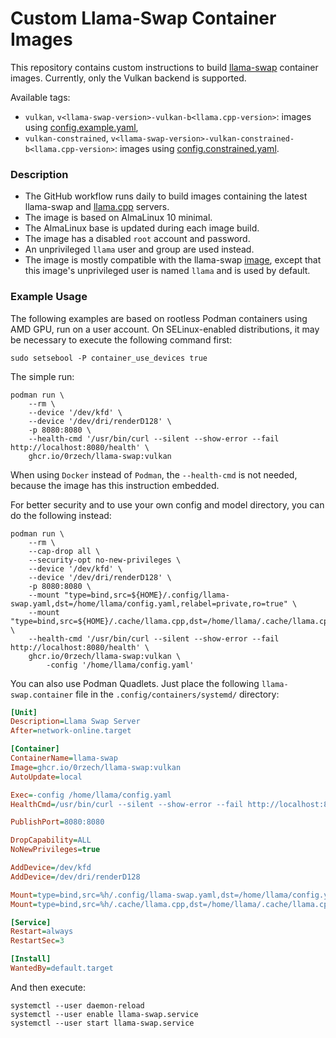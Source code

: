 # Custom Llama-Swap Container Images

This repository contains custom instructions to build [llama-swap](https://github.com/mostlygeek/llama-swap) container images.
Currently, only the Vulkan backend is supported.

Available tags:
- `vulkan`, `v<llama-swap-version>-vulkan-b<llama.cpp-version>`: images using [config.example.yaml](config.example.yaml),
- `vulkan-constrained`, `v<llama-swap-version>-vulkan-constrained-b<llama.cpp-version>`: images using [config.constrained.yaml](config.constrained.yaml).

### Description

- The GitHub workflow runs daily to build images containing the latest llama-swap and [llama.cpp](https://github.com/ggml-org/llama.cpp) servers.
- The image is based on AlmaLinux 10 minimal.
- The AlmaLinux base is updated during each image build.
- The image has a disabled `root` account and password.
- An unprivileged `llama` user and group are used instead.
- The image is mostly compatible with the llama-swap [image](https://github.com/mostlygeek/llama-swap/pkgs/container/llama-swap), except that this image's unprivileged user is named `llama` and is used by default.

### Example Usage

The following examples are based on rootless Podman containers using AMD GPU, run on a user account.
On SELinux-enabled distributions, it may be necessary to execute the following command first: 
```shell
sudo setsebool -P container_use_devices true
```

The simple run:

```shell
podman run \
    --rm \
    --device '/dev/kfd' \
    --device '/dev/dri/renderD128' \
    -p 8080:8080 \
    --health-cmd '/usr/bin/curl --silent --show-error --fail http://localhost:8080/health' \
    ghcr.io/0rzech/llama-swap:vulkan
```

When using `Docker` instead of `Podman`, the `--health-cmd` is not needed, because the image has this instruction embedded.

For better security and to use your own config and model directory, you can do the following instead:

```shell
podman run \
    --rm \
    --cap-drop all \
    --security-opt no-new-privileges \
    --device '/dev/kfd' \
    --device '/dev/dri/renderD128' \
    -p 8080:8080 \
    --mount "type=bind,src=${HOME}/.config/llama-swap.yaml,dst=/home/llama/config.yaml,relabel=private,ro=true" \
    --mount "type=bind,src=${HOME}/.cache/llama.cpp,dst=/home/llama/.cache/llama.cpp,relabel=private" \
    --health-cmd '/usr/bin/curl --silent --show-error --fail http://localhost:8080/health' \
    ghcr.io/0rzech/llama-swap:vulkan \
        -config '/home/llama/config.yaml'
```

You can also use Podman Quadlets.
Just place the following `llama-swap.container` file in the `.config/containers/systemd/` directory:

```ini
[Unit]
Description=Llama Swap Server
After=network-online.target

[Container]
ContainerName=llama-swap
Image=ghcr.io/0rzech/llama-swap:vulkan
AutoUpdate=local

Exec=-config /home/llama/config.yaml
HealthCmd=/usr/bin/curl --silent --show-error --fail http://localhost:8080/health

PublishPort=8080:8080

DropCapability=ALL
NoNewPrivileges=true

AddDevice=/dev/kfd
AddDevice=/dev/dri/renderD128

Mount=type=bind,src=%h/.config/llama-swap.yaml,dst=/home/llama/config.yaml,relabel=private,ro=true
Mount=type=bind,src=%h/.cache/llama.cpp,dst=/home/llama/.cache/llama.cpp,relabel=private

[Service]
Restart=always
RestartSec=3

[Install]
WantedBy=default.target
```

And then execute:

```shell
systemctl --user daemon-reload
systemctl --user enable llama-swap.service
systemctl --user start llama-swap.service
```
